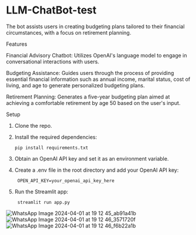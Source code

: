 # LLM-ChatBot-test




  The bot assists users in creating budgeting plans tailored to their financial circumstances, with a focus on retirement planning.

Features

  Financial Advisory Chatbot: Utilizes OpenAI's language model to engage in conversational interactions with users.

  Budgeting Assistance: Guides users through the process of providing essential financial information such as annual income, marital status, cost of living, and age to generate personalized budgeting plans.

  Retirement Planning: Generates a five-year budgeting plan aimed at achieving a comfortable retirement by age 50 based on the user's input.

Setup

  1. Clone the repo.
  2. Install the required dependencies:
     
         pip install requirements.txt
         
  4. Obtain an OpenAI API key and set it as an environment variable.

  6. Create a .env file in the root directory and add your OpenAI API key:
     
          OPEN_API_KEY=your_openai_api_key_here
  7. Run the Streamlit app:
     
          streamlit run app.py

![WhatsApp Image 2024-04-01 at 19 12 45_ab91a41b](https://github.com/bhupendra1024/LLM-ChatBot-test/assets/68160975/cacdb2ec-e357-4da8-adff-ffa4fd1218f9)
![WhatsApp Image 2024-04-01 at 19 12 46_3571720f](https://github.com/bhupendra1024/LLM-ChatBot-test/assets/68160975/9621a5dc-d68c-4175-8201-50b62fe793f3)
![WhatsApp Image 2024-04-01 at 19 12 46_f6b22a1b](https://github.com/bhupendra1024/LLM-ChatBot-test/assets/68160975/718ef2bb-3389-4706-8975-4d780c6bf280)








